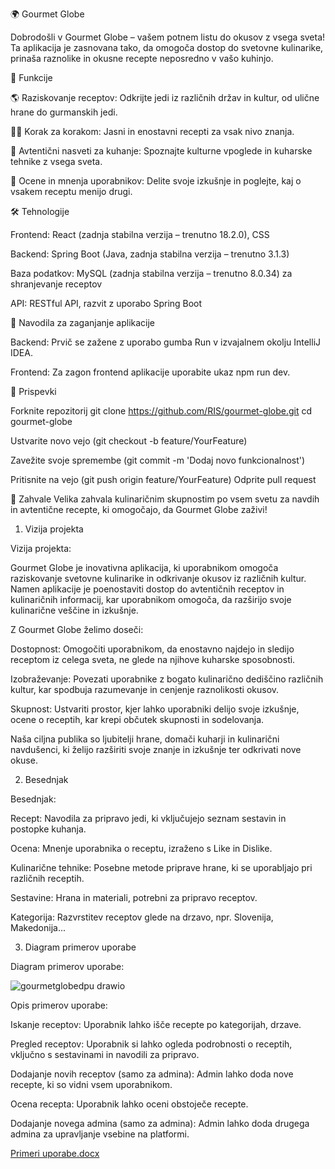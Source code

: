 🌍 Gourmet Globe

Dobrodošli v Gourmet Globe – vašem potnem listu do okusov z vsega sveta! Ta aplikacija je zasnovana tako, da omogoča dostop do svetovne kulinarike, prinaša raznolike in okusne recepte neposredno v vašo kuhinjo.

🚀 Funkcije

🌎 Raziskovanje receptov: Odkrijte jedi iz različnih držav in kultur, od ulične hrane do gurmanskih jedi.

🧑‍🍳 Korak za korakom: Jasni in enostavni recepti za vsak nivo znanja.

🥣 Avtentični nasveti za kuhanje: Spoznajte kulturne vpoglede in kuharske tehnike z vsega sveta.

💬 Ocene in mnenja uporabnikov: Delite svoje izkušnje in poglejte, kaj o vsakem receptu menijo drugi.


🛠️ Tehnologije

Frontend: React (zadnja stabilna verzija – trenutno 18.2.0), CSS

Backend: Spring Boot (Java, zadnja stabilna verzija – trenutno 3.1.3)

Baza podatkov: MySQL (zadnja stabilna verzija – trenutno 8.0.34) za shranjevanje receptov

API: RESTful API, razvit z uporabo Spring Boot


🔧 Navodila za zaganjanje aplikacije

Backend: Prvič se zažene z uporabo gumba Run v izvajalnem okolju IntelliJ IDEA.

Frontend: Za zagon frontend aplikacije uporabite ukaz npm run dev.


🤝 Prispevki

Forknite repozitorij
git clone https://github.com/RIS/gourmet-globe.git
cd gourmet-globe


Ustvarite novo vejo (git checkout -b feature/YourFeature)

Zavežite svoje spremembe (git commit -m 'Dodaj novo funkcionalnost')

Pritisnite na vejo (git push origin feature/YourFeature)
Odprite pull request


🌟 Zahvale
Velika zahvala kulinaričnim skupnostim po vsem svetu za navdih in avtentične recepte, ki omogočajo, da Gourmet Globe zaživi!

1. Vizija projekta

Vizija projekta:

Gourmet Globe je inovativna aplikacija, ki uporabnikom omogoča raziskovanje svetovne kulinarike in odkrivanje okusov iz različnih kultur. Namen aplikacije je poenostaviti dostop do avtentičnih receptov in kulinaričnih informacij, kar uporabnikom omogoča, da razširijo svoje kulinarične veščine in izkušnje.

Z Gourmet Globe želimo doseči:

Dostopnost: Omogočiti uporabnikom, da enostavno najdejo in sledijo receptom iz celega sveta, ne glede na njihove kuharske sposobnosti.

Izobraževanje: Povezati uporabnike z bogato kulinarično dediščino različnih kultur, kar spodbuja razumevanje in cenjenje raznolikosti okusov.

Skupnost: Ustvariti prostor, kjer lahko uporabniki delijo svoje izkušnje, ocene o receptih, kar krepi občutek skupnosti in sodelovanja.

Naša ciljna publika so ljubitelji hrane, domači kuharji in kulinarični navdušenci, ki želijo razširiti svoje znanje in izkušnje ter odkrivati nove okuse.


2. Besednjak
   
Besednjak:

Recept: Navodila za pripravo jedi, ki vključujejo seznam sestavin in postopke kuhanja.

Ocena: Mnenje uporabnika o receptu, izraženo s Like in Dislike.

Kulinarične tehnike: Posebne metode priprave hrane, ki se uporabljajo pri različnih receptih.

Sestavine: Hrana in materiali, potrebni za pripravo receptov.

Kategorija: Razvrstitev receptov glede na drzavo, npr. Slovenija, Makedonija...


3. Diagram primerov uporabe

Diagram primerov uporabe:

![gourmetglobedpu drawio](https://github.com/user-attachments/assets/e91583e6-8079-41b2-a8be-a17ec48ff5bd)



Opis primerov uporabe:

Iskanje receptov: Uporabnik lahko išče recepte po kategorijah, drzave.

Pregled receptov: Uporabnik si lahko ogleda podrobnosti o receptih, vključno s sestavinami in navodili za pripravo.

Dodajanje novih receptov (samo za admina): Admin lahko doda nove recepte, ki so vidni vsem uporabnikom.

Ocena recepta: Uporabnik lahko oceni obstoječe recepte.

Dodajanje novega admina (samo za admina): Admin lahko doda drugega admina za upravljanje vsebine na platformi.

[Primeri uporabe.docx](https://github.com/user-attachments/files/17718632/Primeri.uporabe.docx)

